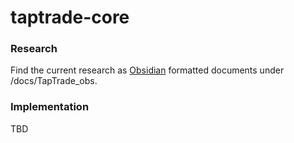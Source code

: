 # taptrade-core

### Research
Find the current research as [Obsidian](https://obsidian.md/) formatted documents under /docs/TapTrade_obs.

### Implementation
TBD
